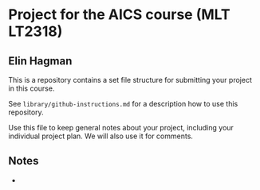 # Project for the AICS course (MLT LT2318)

## Elin Hagman

This is a repository contains a set file structure for submitting your project in this course.

See `library/github-instructions.md` for a description how to use this repository.

Use this file to keep general notes about your project, including your individual project plan. We will also use it for comments.

## Notes

  - 
